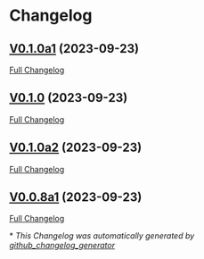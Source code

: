 # Changelog

## [V0.1.0a1](https://github.com/OpenVoiceOS/ovos-launcher/tree/V0.1.0a1) (2023-09-23)

[Full Changelog](https://github.com/OpenVoiceOS/ovos-launcher/compare/V0.1.0...V0.1.0a1)

## [V0.1.0](https://github.com/OpenVoiceOS/ovos-launcher/tree/V0.1.0) (2023-09-23)

[Full Changelog](https://github.com/OpenVoiceOS/ovos-launcher/compare/V0.1.0a2...V0.1.0)

## [V0.1.0a2](https://github.com/OpenVoiceOS/ovos-launcher/tree/V0.1.0a2) (2023-09-23)

[Full Changelog](https://github.com/OpenVoiceOS/ovos-launcher/compare/V0.0.8a1...V0.1.0a2)

## [V0.0.8a1](https://github.com/OpenVoiceOS/ovos-launcher/tree/V0.0.8a1) (2023-09-23)

[Full Changelog](https://github.com/OpenVoiceOS/ovos-launcher/compare/b1602fbc34117c5fecaa6ffee32ff3f4bdfae53c...V0.0.8a1)



\* *This Changelog was automatically generated by [github_changelog_generator](https://github.com/github-changelog-generator/github-changelog-generator)*
